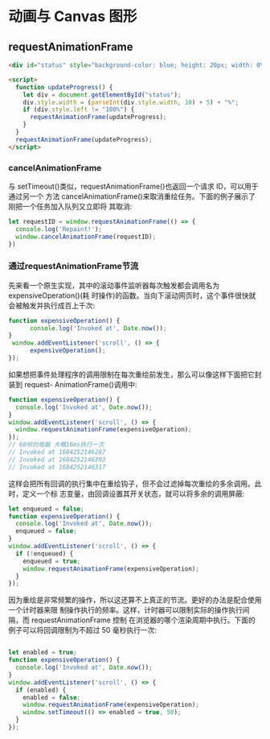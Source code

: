 # 动画与 Canvas 图形

## requestAnimationFrame

```html
<div id="status" style="background-color: blue; height: 20px; width: 0%;"></div>

<script>
  function updateProgress() {
    let div = document.getElementById("status");
    div.style.width = (parseInt(div.style.width, 10) + 5) + "%";
    if (div.style.left != "100%") {
      requestAnimationFrame(updateProgress);
    }
  }
  requestAnimationFrame(updateProgress);
</script>
```

### cancelAnimationFrame

与 setTimeout()类似，requestAnimationFrame()也返回一个请求 ID，可以用于通过另一个 方法 cancelAnimationFrame()来取消重绘任务。下面的例子展示了刚把一个任务加入队列又立即将 其取消:

```js
let requestID = window.requestAnimationFrame(() => {
  console.log('Repaint!');
  window.cancelAnimationFrame(requestID);
})
```

### 通过requestAnimationFrame节流

先来看一个原生实现，其中的滚动事件监听器每次触发都会调用名为 expensiveOperation()(耗 时操作)的函数。当向下滚动网页时，这个事件很快就会被触发并执行成百上千次:

```js
function expensiveOperation() {
      console.log('Invoked at', Date.now());
}
 window.addEventListener('scroll', () => {
      expensiveOperation();
});
```

如果想把事件处理程序的调用限制在每次重绘前发生，那么可以像这样下面把它封装到 request- AnimationFrame()调用中:

```js
function expensiveOperation() {
  console.log('Invoked at', Date.now());
}
window.addEventListener('scroll', () => {
  window.requestAnimationFrame(expensiveOperation);
});
// 60帧的电脑 大概16ms执行一次
// Invoked at 1684252146287
// Invoked at 1684252146303
// Invoked at 1684252146317
```

这样会把所有回调的执行集中在重绘钩子，但不会过滤掉每次重绘的多余调用。此时，定义一个标 志变量，由回调设置其开关状态，就可以将多余的调用屏蔽:

```js
let enqueued = false;
function expensiveOperation() { 
  console.log('Invoked at', Date.now());
  enqueued = false;
}
window.addEventListener('scroll', () => {
  if (!enqueued) {
    enqueued = true;
    window.requestAnimationFrame(expensiveOperation);
  }
});
```

因为重绘是非常频繁的操作，所以这还算不上真正的节流。更好的办法是配合使用一个计时器来限 制操作执行的频率。这样，计时器可以限制实际的操作执行间隔，而 requestAnimationFrame 控制 在浏览器的哪个渲染周期中执行。下面的例子可以将回调限制为不超过 50 毫秒执行一次:

```js

let enabled = true;
function expensiveOperation() {
  console.log('Invoked at', Date.now());
}
window.addEventListener('scroll', () => {
  if (enabled) {
    enabled = false;
    window.requestAnimationFrame(expensiveOperation);
    window.setTimeout(() => enabled = true, 50);
  }
});
```
